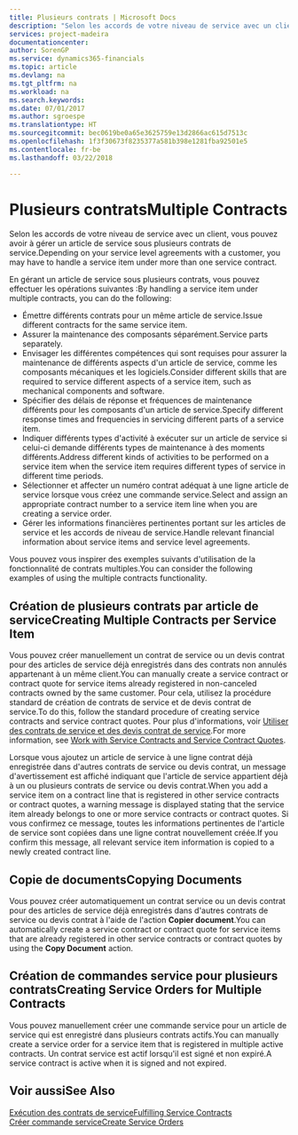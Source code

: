 ```yaml
---
title: Plusieurs contrats | Microsoft Docs
description: "Selon les accords de votre niveau de service avec un client, vous pouvez avoir à gérer un article de service sous plusieurs contrats de service."
services: project-madeira
documentationcenter: 
author: SorenGP
ms.service: dynamics365-financials
ms.topic: article
ms.devlang: na
ms.tgt_pltfrm: na
ms.workload: na
ms.search.keywords: 
ms.date: 07/01/2017
ms.author: sgroespe
ms.translationtype: HT
ms.sourcegitcommit: bec0619be0a65e3625759e13d2866ac615d7513c
ms.openlocfilehash: 1f3f30673f8235377a581b398e1281fba92501e5
ms.contentlocale: fr-be
ms.lasthandoff: 03/22/2018

---
```

# <a name="multiple-contracts"></a><span data-ttu-id="de5a0-103">Plusieurs contrats</span><span class="sxs-lookup"><span data-stu-id="de5a0-103">Multiple Contracts</span></span>
<span data-ttu-id="de5a0-104">Selon les accords de votre niveau de service avec un client, vous pouvez avoir à gérer un article de service sous plusieurs contrats de service.</span><span class="sxs-lookup"><span data-stu-id="de5a0-104">Depending on your service level agreements with a customer, you may have to handle a service item under more than one service contract.</span></span>  
  
<span data-ttu-id="de5a0-105">En gérant un article de service sous plusieurs contrats, vous pouvez effectuer les opérations suivantes :</span><span class="sxs-lookup"><span data-stu-id="de5a0-105">By handling a service item under multiple contracts, you can do the following:</span></span>  
  
* <span data-ttu-id="de5a0-106">Émettre différents contrats pour un même article de service.</span><span class="sxs-lookup"><span data-stu-id="de5a0-106">Issue different contracts for the same service item.</span></span>  
* <span data-ttu-id="de5a0-107">Assurer la maintenance des composants séparément.</span><span class="sxs-lookup"><span data-stu-id="de5a0-107">Service parts separately.</span></span>  
* <span data-ttu-id="de5a0-108">Envisager les différentes compétences qui sont requises pour assurer la maintenance de différents aspects d'un article de service, comme les composants mécaniques et les logiciels.</span><span class="sxs-lookup"><span data-stu-id="de5a0-108">Consider different skills that are required to service different aspects of a service item, such as mechanical components and software.</span></span>  
* <span data-ttu-id="de5a0-109">Spécifier des délais de réponse et fréquences de maintenance différents pour les composants d'un article de service.</span><span class="sxs-lookup"><span data-stu-id="de5a0-109">Specify different response times and frequencies in servicing different parts of a service item.</span></span>  
* <span data-ttu-id="de5a0-110">Indiquer différents types d'activité à exécuter sur un article de service si celui-ci demande différents types de maintenance à des moments différents.</span><span class="sxs-lookup"><span data-stu-id="de5a0-110">Address different kinds of activities to be performed on a service item when the service item requires different types of service in different time periods.</span></span>  
* <span data-ttu-id="de5a0-111">Sélectionner et affecter un numéro contrat adéquat à une ligne article de service lorsque vous créez une commande service.</span><span class="sxs-lookup"><span data-stu-id="de5a0-111">Select and assign an appropriate contract number to a service item line when you are creating a service order.</span></span>  
* <span data-ttu-id="de5a0-112">Gérer les informations financières pertinentes portant sur les articles de service et les accords de niveau de service.</span><span class="sxs-lookup"><span data-stu-id="de5a0-112">Handle relevant financial information about service items and service level agreements.</span></span>  
  
<span data-ttu-id="de5a0-113">Vous pouvez vous inspirer des exemples suivants d'utilisation de la fonctionnalité de contrats multiples.</span><span class="sxs-lookup"><span data-stu-id="de5a0-113">You can consider the following examples of using the multiple contracts functionality.</span></span>  
  
## <a name="creating-multiple-contracts-per-service-item"></a><span data-ttu-id="de5a0-114">Création de plusieurs contrats par article de service</span><span class="sxs-lookup"><span data-stu-id="de5a0-114">Creating Multiple Contracts per Service Item</span></span>  
<span data-ttu-id="de5a0-115">Vous pouvez créer manuellement un contrat de service ou un devis contrat pour des articles de service déjà enregistrés dans des contrats non annulés appartenant à un même client.</span><span class="sxs-lookup"><span data-stu-id="de5a0-115">You can manually create a service contract or contract quote for service items already registered in non-canceled contracts owned by the same customer.</span></span> <span data-ttu-id="de5a0-116">Pour cela, utilisez la procédure standard de création de contrats de service et de devis contrat de service.</span><span class="sxs-lookup"><span data-stu-id="de5a0-116">To do this, follow the standard procedure of creating service contracts and service contract quotes.</span></span> <span data-ttu-id="de5a0-117">Pour plus d'informations, voir [Utiliser des contrats de service et des devis contrat de service](service-how-to-create-service-contracts-and-service-contract-quotes.md).</span><span class="sxs-lookup"><span data-stu-id="de5a0-117">For more information, see [Work with Service Contracts and Service Contract Quotes](service-how-to-create-service-contracts-and-service-contract-quotes.md).</span></span>  
  
<span data-ttu-id="de5a0-118">Lorsque vous ajoutez un article de service à une ligne contrat déjà enregistrée dans d'autres contrats de service ou devis contrat, un message d'avertissement est affiché indiquant que l'article de service appartient déjà à un ou plusieurs contrats de service ou devis contrat.</span><span class="sxs-lookup"><span data-stu-id="de5a0-118">When you add a service item on a contract line that is registered in other service contracts or contract quotes, a warning message is displayed stating that the service item already belongs to one or more service contracts or contract quotes.</span></span> <span data-ttu-id="de5a0-119">Si vous confirmez ce message, toutes les informations pertinentes de l'article de service sont copiées dans une ligne contrat nouvellement créée.</span><span class="sxs-lookup"><span data-stu-id="de5a0-119">If you confirm this message, all relevant service item information is copied to a newly created contract line.</span></span>  
  
## <a name="copying-documents"></a><span data-ttu-id="de5a0-120">Copie de documents</span><span class="sxs-lookup"><span data-stu-id="de5a0-120">Copying Documents</span></span>  
<span data-ttu-id="de5a0-121">Vous pouvez créer automatiquement un contrat service ou un devis contrat pour des articles de service déjà enregistrés dans d'autres contrats de service ou devis contrat à l'aide de l'action **Copier document**.</span><span class="sxs-lookup"><span data-stu-id="de5a0-121">You can automatically create a service contract or contract quote for service items that are already registered in other service contracts or contract quotes by using the **Copy Document** action.</span></span>  
  
## <a name="creating-service-orders-for-multiple-contracts"></a><span data-ttu-id="de5a0-122">Création de commandes service pour plusieurs contrats</span><span class="sxs-lookup"><span data-stu-id="de5a0-122">Creating Service Orders for Multiple Contracts</span></span>  
<span data-ttu-id="de5a0-123">Vous pouvez manuellement créer une commande service pour un article de service qui est enregistré dans plusieurs contrats actifs.</span><span class="sxs-lookup"><span data-stu-id="de5a0-123">You can manually create a service order for a service item that is registered in multiple active contracts.</span></span> <span data-ttu-id="de5a0-124">Un contrat service est actif lorsqu'il est signé et non expiré.</span><span class="sxs-lookup"><span data-stu-id="de5a0-124">A service contract is active when it is signed and not expired.</span></span>  
  
## <a name="see-also"></a><span data-ttu-id="de5a0-125">Voir aussi</span><span class="sxs-lookup"><span data-stu-id="de5a0-125">See Also</span></span>  
[<span data-ttu-id="de5a0-126">Exécution des contrats de service</span><span class="sxs-lookup"><span data-stu-id="de5a0-126">Fulfilling Service Contracts</span></span>](service-fulfill-service-contracts.md)  
[<span data-ttu-id="de5a0-127">Créer commande service</span><span class="sxs-lookup"><span data-stu-id="de5a0-127">Create Service Orders</span></span>](service-how-to-create-service-orders.md)  

